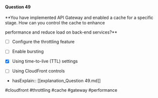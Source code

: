 #### Question  49


**You have implemented API Gateway and enabled a cache for a specific stage. How can you control the cache to enhance

performance and reduce load on back-end services?**


- [ ] Configure the throttling feature


- [ ] Enable bursting


- [x] Using time-to-live (TTL) settings


- [ ] Using CloudFront controls



- hasExplain:: [[explanation_Question  49.md]]

#cloudfront #throttling #cache #gateway #performance 